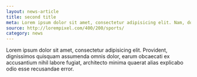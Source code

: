 ```yaml
---
layout: news-article
title: second title
meta: Lorem ipsum dolor sit amet, consectetur adipisicing elit. Nam, dolorum.
source: http://lorempixel.com/400/200/sports/
category: news
---
```


Lorem ipsum dolor sit amet, consectetur adipisicing elit. Provident, dignissimos quisquam assumenda omnis dolor, earum obcaecati ex accusantium nihil labore fugiat, architecto minima quaerat alias explicabo odio esse recusandae error.